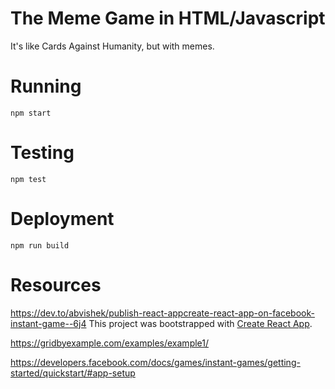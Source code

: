 # The Meme Game in HTML/Javascript

It's like Cards Against Humanity, but with memes.

# Running

`npm start`

# Testing

`npm test`

# Deployment

`npm run build`

# Resources
https://dev.to/abvishek/publish-react-appcreate-react-app-on-facebook-instant-game--6j4
This project was bootstrapped with [Create React App](https://github.com/facebook/create-react-app).

https://gridbyexample.com/examples/example1/

https://developers.facebook.com/docs/games/instant-games/getting-started/quickstart/#app-setup
